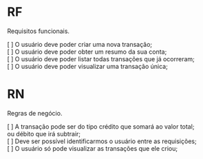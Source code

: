 # RF
Requisitos funcionais.

[ ] O usuário deve poder criar uma nova transação;<br/>
[ ] O usuário deve poder obter um resumo da sua conta;<br/>
[ ] O usuário deve poder listar todas transações que já ocorreram;<br/>
[ ] O usuário deve poder visualizar uma transação única;

# RN
Regras de negócio.

[ ] A transação pode ser do tipo crédito que somará ao valor total;<br/>
ou débito que irá subtrair;<br/>
[ ] Deve ser possível identificarmos o usuário entre as requisições;<br/>
[ ] O usuário só pode visualizar as transações que ele criou;
